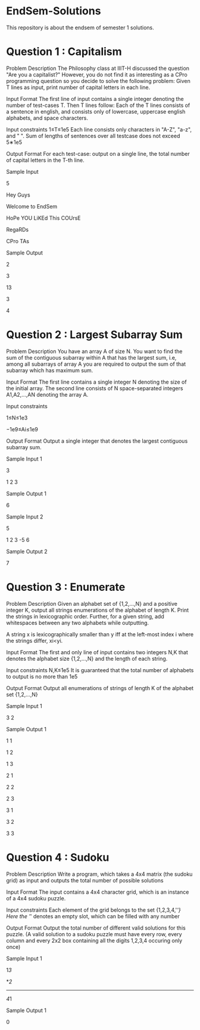 # EndSem-Solutions
This repository is about the endsem of semester 1 solutions. 
# Question 1 : Capitalism

Problem Description
The Philosophy class at IIIT-H discussed the question "Are you a capitalist?"
However, you do not find it as interesting as a CPro programming question so you decide to solve the following problem:
Given T lines as input, print number of capital letters in each line.

Input Format
The first line of input contains a single integer denoting the number of test-cases T.
Then T lines follow:
Each of the T lines consists of a sentence in english, and consists only of lowercase, uppercase english alphabets, and space characters.

Input constraints
1≤T≤1e5
Each line consists only characters in "A-Z", "a-z", and " ".
Sum of lengths of sentences over all testcase does not exceed 5∗1e5

Output Format
For each test-case: output on a single line, the total number of capital letters in the T-th line.

Sample Input

5

Hey Guys

Welcome to EndSem

HoPe YOU LiKEd This COUrsE

RegaRDs

CPro TAs


Sample Output

2

3

13

3

4


# Question 2 : Largest Subarray Sum

Problem Description
You have an array A of size N. You want to find the sum of the contiguous subarray within A that has the largest sum, i.e, among all subarrays of array A you are required to output the sum of that subarray which has maximum sum.

Input Format
The first line contains a single integer N denoting the size of the initial array. 
The second line consists of N space-separated integers A1,A2,…,AN denoting the array A.

Input constraints

1≤N≤1e3

−1e9≤Ai≤1e9

Output Format
Output a single integer that denotes the largest contiguous subarray sum.

Sample Input 1

3

1 2 3


Sample Output 1

6


Sample Input 2

5

1 2 3 -5 6


Sample Output 2

7


# Question 3 : Enumerate

Problem Description
Given an alphabet set of {1,2,…,N} and a positive integer K, output all strings enumerations of the alphabet of length K. Print the strings in lexicographic order. Further, for a given string, add whitespaces between any two alphabets while outputting.

A string x is lexicographically smaller than y iff at the left-most index i where the strings differ, xi<yi.

Input Format
The first and only line of input contains two integers N,K that denotes the alphabet size {1,2,…,N} and the length of each string.

Input constraints
N,K≤1e5
It is guaranteed that the total number of alphabets to output is no more than 1e5

Output Format
Output all enumerations of strings of length K of the alphabet set {1,2,…,N}

Sample Input 1

3 2


Sample Output 1

1 1

1 2

1 3

2 1

2 2

2 3

3 1

3 2

3 3


# Question 4 : Sudoku

Problem Description
Write a program, which takes a 4x4 matrix (the sudoku grid) as input and outputs the total number of possible solutions

Input Format
The input contains a 4x4 character grid, which is an instance of a 4x4 sudoku puzzle.

Input constraints
Each element of the grid belongs to the set {1,2,3,4,'*'} Here the '*' denotes an empty slot, which can be filled with any number

Output Format
Output the total number of different valid solutions for this puzzle. (A valid solution to a sudoku puzzle must have every row, every column and every 2x2 box containing all the digits 1,2,3,4 occuring only once)


Sample Input 1

1*3*

**2*

****

*4*1


Sample Output 1

0

